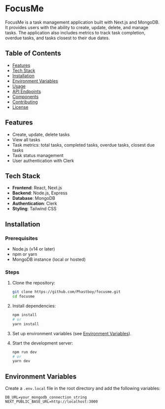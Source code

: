 # FocusMe

FocusMe is a task management application built with Next.js and MongoDB. It provides users with the ability to create, update, delete, and manage tasks. The application also includes metrics to track task completion, overdue tasks, and tasks closest to their due dates.

## Table of Contents

- [Features](#features)
- [Tech Stack](#tech-stack)
- [Installation](#installation)
- [Environment Variables](#environment-variables)
- [Usage](#usage)
- [API Endpoints](#api-endpoints)
- [Components](#components)
- [Contributing](#contributing)
- [License](#license)

## Features

- Create, update, delete tasks
- View all tasks
- Task metrics: total tasks, completed tasks, overdue tasks, closest due tasks
- Task status management
- User authentication with Clerk

## Tech Stack

- **Frontend**: React, Next.js
- **Backend**: Node.js, Express
- **Database**: MongoDB
- **Authentication**: Clerk
- **Styling**: Tailwind CSS

## Installation

### Prerequisites

- Node.js (v14 or later)
- npm or yarn
- MongoDB instance (local or hosted)

### Steps

1. Clone the repository:

   ```bash
   git clone https://github.com/Phastboy/focusme.git
   cd focusme
   ```

2. Install dependencies:

   ```bash
   npm install
   # or
   yarn install
   ```

3. Set up environment variables (see [Environment Variables](#environment-variables)).

4. Start the development server:

   ```bash
   npm run dev
   # or
   yarn dev
   ```

## Environment Variables

Create a `.env.local` file in the root directory and add the following variables:

```env
DB_URL=your_mongodb_connection_string
NEXT_PUBLIC_BASE_URL=http://localhost:3000
```
